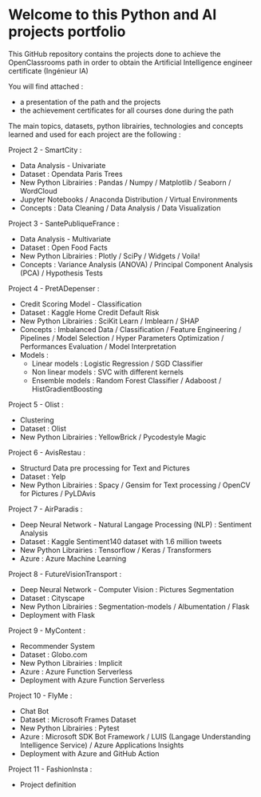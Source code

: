 # Welcome to this Python and AI projects portfolio

This GitHub repository contains the projects done to achieve the OpenClassrooms path in order to obtain the Artificial Intelligence engineer certificate (Ingénieur IA)

You will find attached :
- a presentation of the path and the projects
- the achievement certificates for all courses done during the path

The main topics, datasets, python librairies, technologies and concepts learned and used for each project are the following :

Project 2 - SmartCity :
- Data Analysis - Univariate
- Dataset : Opendata Paris Trees
- New Python Librairies : Pandas / Numpy / Matplotlib / Seaborn / WordCloud
- Jupyter Notebooks / Anaconda Distribution / Virtual Environments
- Concepts : Data Cleaning / Data Analysis / Data Visualization

Project 3 - SantePubliqueFrance :
- Data Analysis - Multivariate
- Dataset : Open Food Facts
- New Python Librairies : Plotly / SciPy / Widgets / Voila!
- Concepts : Variance Analysis (ANOVA) / Principal Component Analysis (PCA) / Hypothesis Tests

Project 4 - PretADepenser :
- Credit Scoring Model - Classification
- Dataset : Kaggle Home Credit Default Risk
- New Python Librairies : SciKit Learn / Imblearn / SHAP
- Concepts : Imbalanced Data / Classification / Feature Engineering / Pipelines / Model Selection / Hyper Parameters Optimization / Performances Evaluation / Model Interpretation
- Models : 
   + Linear models : Logistic Regression / SGD Classifier
   + Non linear models : SVC with different kernels 
   + Ensemble models : Random Forest Classifier / Adaboost / HistGradientBoosting 

Project 5 - Olist :
- Clustering
- Dataset : Olist
- New Python Librairies : YellowBrick / Pycodestyle Magic

Project 6 - AvisRestau :
- Structurd Data pre processing for Text and Pictures
- Dataset : Yelp
- New Python Librairies : Spacy / Gensim for Text processing / OpenCV for Pictures / PyLDAvis

Project 7 - AirParadis :
- Deep Neural Network - Natural Langage Processing (NLP) : Sentiment Analysis
- Dataset : Kaggle Sentiment140 dataset with 1.6 million tweets
- New Python Librairies : Tensorflow / Keras / Transformers
- Azure : Azure Machine Learning

Project 8 - FutureVisionTransport :
- Deep Neural Network - Computer Vision : Pictures Segmentation
- Dataset : Cityscape
- New Python Librairies : Segmentation-models / Albumentation / Flask
- Deployment with Flask

Project 9 - MyContent :
- Recommender System
- Dataset : Globo.com
- New Python Librairies : Implicit
- Azure : Azure Function Serverless
- Deployment with Azure Function Serverless
 
Project 10 - FlyMe :
- Chat Bot
- Dataset : Microsoft Frames Dataset
- New Python Librairies : Pytest
- Azure : Microsoft SDK Bot Framework / LUIS (Langage Understanding Intelligence Service) / Azure Applications Insights
- Deployment with Azure and GitHub Action


Project 11 - FashionInsta :
- Project definition
